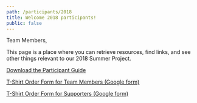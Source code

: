 ```yaml
---
path: /participants/2018
title: Welcome 2018 participants!
public: false
---
```

Team Members, 

This page is a place where you can retrieve resources, find links, and see other things relevant to our 2018 Summer Project. 

[Download the Participant Guide](/files/albania_plus_2018_participant_guide_3.27.2018.pdf)

[T-Shirt Order Form for Team Members (Google form)](https://docs.google.com/forms/d/1131BWBnnkSpqnuNZ6e40DTmHSzUyQ6o4XDNiCEmUYec/viewform?edit_requested=true)

[T-Shirt Order Form for Supporters (Google form)](https://docs.google.com/forms/d/1yYPd3C062VWM6qBzY-eE2beNDXOzcU1z8lJjBejJiwk/viewform?edit_requested=true)
